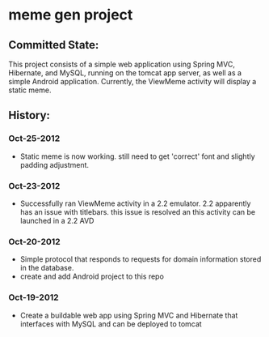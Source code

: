 meme gen project
====================

## Committed State:
This project consists of a simple web application using Spring MVC, Hibernate, 
and MySQL, running on the tomcat app server, as well as a simple Android
application.  Currently, the ViewMeme activity will display a static meme.

## History:
### Oct-25-2012
+ Static meme is now working. still need to get 'correct' font and slightly padding adjustment. 

### Oct-23-2012
+ Successfully ran ViewMeme activity in a 2.2 emulator. 2.2 apparently has an issue with titlebars.  this issue is resolved an this activity can be launched in a 2.2 AVD

### Oct-20-2012
+ Simple protocol that responds to requests for domain information stored in the database.
+ create and add Android project to this repo

### Oct-19-2012
+ Create a buildable web app using Spring MVC and Hibernate that interfaces with MySQL and can be deployed to tomcat

